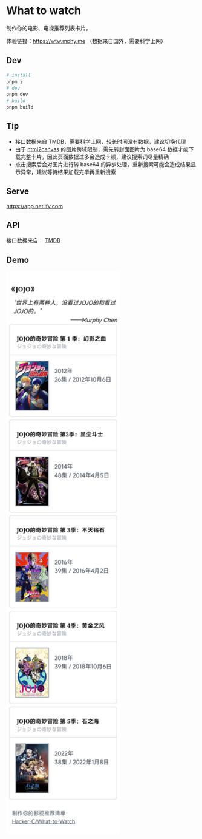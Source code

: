 # What to watch

制作你的电影、电视推荐列表卡片。

体验链接：https://wtw.mphy.me （数据来自国外，需要科学上网）

## Dev

```bash
# install
pnpm i
# dev
pnpm dev
# build
pnpm build
```

## Tip

- 接口数据来自 TMDB，需要科学上网，较长时间没有数据，建议切换代理
- 由于 [html2canvas](https://github.com/niklasvh/html2canvas#how-does-it-work) 的图片跨域限制，需先转封面图片为 base64 数据才能下载完整卡片，因此页面数据过多会造成卡顿，建议搜索词尽量精确
- 点击搜索后会对图片进行转 base64 的异步处理，重新搜索可能会造成结果显示异常，建议等待结果加载完毕再重新搜索

## Serve

https://app.netlify.com

## API

接口数据来自： [TMDB](https://www.themoviedb.org/settings/api)

## Demo

<img src='./.github/img/jojo.jpg' width='300'/>
